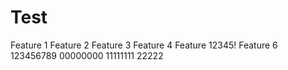 Test
====

Feature 1
Feature 2
Feature 3
Feature 4
Feature 12345!
Feature 6
123456789
00000000
11111111
22222